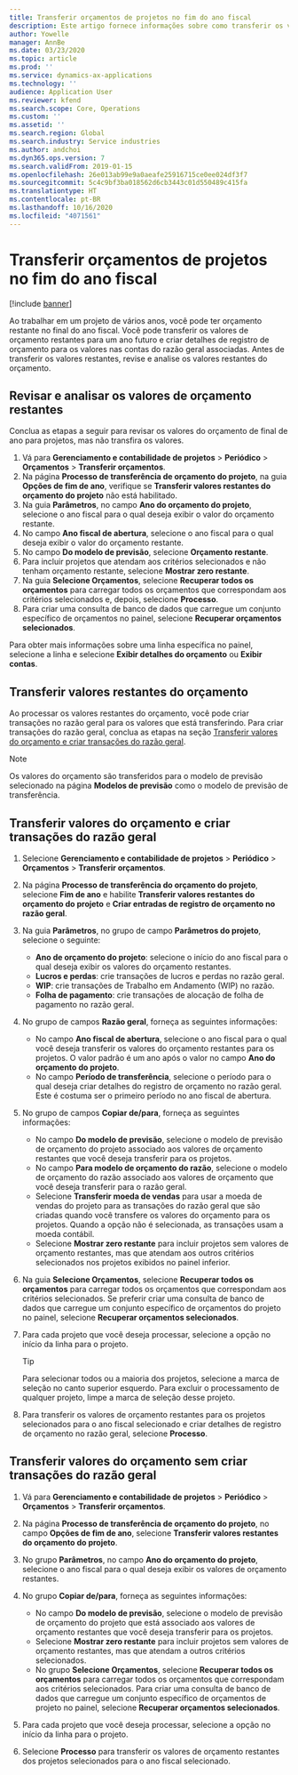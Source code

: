 ```yaml
---
title: Transferir orçamentos de projetos no fim do ano fiscal
description: Este artigo fornece informações sobre como transferir os valores de orçamento restantes para os anos futuros e criar detalhes do registro de orçamento.
author: Yowelle
manager: AnnBe
ms.date: 03/23/2020
ms.topic: article
ms.prod: ''
ms.service: dynamics-ax-applications
ms.technology: ''
audience: Application User
ms.reviewer: kfend
ms.search.scope: Core, Operations
ms.custom: ''
ms.assetid: ''
ms.search.region: Global
ms.search.industry: Service industries
ms.author: andchoi
ms.dyn365.ops.version: 7
ms.search.validFrom: 2019-01-15
ms.openlocfilehash: 26e013ab99e9a0aeafe25916715ce0ee024df3f7
ms.sourcegitcommit: 5c4c9bf3ba018562d6cb3443c01d550489c415fa
ms.translationtype: HT
ms.contentlocale: pt-BR
ms.lasthandoff: 10/16/2020
ms.locfileid: "4071561"
---
```

# <a name="transfer-project-budgets-at-fiscal-year-end"></a>Transferir orçamentos de projetos no fim do ano fiscal

[!include [banner](../includes/banner.md)]

Ao trabalhar em um projeto de vários anos, você pode ter orçamento restante no final do ano fiscal. Você pode transferir os valores de orçamento restantes para um ano futuro e criar detalhes de registro de orçamento para os valores nas contas do razão geral associadas. Antes de transferir os valores restantes, revise e analise os valores restantes do orçamento.

## <a name="review-and-analyze-remaining-budget-amounts"></a>Revisar e analisar os valores de orçamento restantes

Conclua as etapas a seguir para revisar os valores do orçamento de final de ano para projetos, mas não transfira os valores.

1. Vá para **Gerenciamento e contabilidade de projetos** > **Periódico** > **Orçamentos** > **Transferir orçamentos**. 
2. Na página **Processo de transferência de orçamento do projeto**, na guia **Opções de fim de ano**, verifique se **Transferir valores restantes do orçamento do projeto** não está habilitado.
3. Na guia **Parâmetros**, no campo **Ano do orçamento do projeto**, selecione o ano fiscal para o qual deseja exibir o valor do orçamento restante. 
4. No campo **Ano fiscal de abertura**, selecione o ano fiscal para o qual deseja exibir o valor do orçamento restante. 
5. No campo **Do modelo de previsão**, selecione **Orçamento restante**. 
6. Para incluir projetos que atendam aos critérios selecionados e não tenham orçamento restante, selecione **Mostrar zero restante**.  
7. Na guia **Selecione Orçamentos**, selecione **Recuperar todos os orçamentos** para carregar todos os orçamentos que correspondam aos critérios selecionados e, depois, selecione **Processo**. 
8. Para criar uma consulta de banco de dados que carregue um conjunto específico de orçamentos no painel, selecione **Recuperar orçamentos selecionados**.

Para obter mais informações sobre uma linha específica no painel, selecione a linha e selecione **Exibir detalhes do orçamento** ou **Exibir contas**.

## <a name="carry-forward-remaining-budget-amounts"></a>Transferir valores restantes do orçamento 

Ao processar os valores restantes do orçamento, você pode criar transações no razão geral para os valores que está transferindo. Para criar transações do razão geral, conclua as etapas na seção [Transferir valores do orçamento e criar transações do razão geral](#carry-forward). 

> [!NOTE]
> Os valores do orçamento são transferidos para o modelo de previsão selecionado na página **Modelos de previsão** como o modelo de previsão de transferência.  

## <a name="carry-forward-budget-amounts-and-create-general-ledger-transactions"></a><a name="carry-forward"></a>Transferir valores do orçamento e criar transações do razão geral

1.  Selecione **Gerenciamento e contabilidade de projetos** > **Periódico** > **Orçamentos** > **Transferir orçamentos**. 
2. Na página **Processo de transferência do orçamento do projeto**, selecione **Fim de ano** e habilite **Transferir valores restantes do orçamento do projeto** e **Criar entradas de registro de orçamento no razão geral**. 
3. Na guia **Parâmetros**, no grupo de campo **Parâmetros do projeto**, selecione o seguinte:

   - **Ano de orçamento do projeto**: selecione o início do ano fiscal para o qual deseja exibir os valores do orçamento restantes. 
   - **Lucros e perdas**: crie transações de lucros e perdas no razão geral. 
   -  **WIP**: crie transações de Trabalho em Andamento (WIP) no razão.
   -  **Folha de pagamento**: crie transações de alocação de folha de pagamento no razão geral. 

5. No grupo de campos **Razão geral**, forneça as seguintes informações: 

   - No campo **Ano fiscal de abertura**, selecione o ano fiscal para o qual você deseja transferir os valores do orçamento restantes para os projetos. O valor padrão é um ano após o valor no campo **Ano do orçamento do projeto**.
   -  No campo **Período de transferência**, selecione o período para o qual deseja criar detalhes do registro de orçamento no razão geral. Este é costuma ser o primeiro período no ano fiscal de abertura.

6. No grupo de campos **Copiar de/para**, forneça as seguintes informações:

   - No campo **Do modelo de previsão**, selecione o modelo de previsão de orçamento do projeto associado aos valores de orçamento restantes que você deseja transferir para os projetos. 
   - No campo **Para modelo de orçamento do razão**, selecione o modelo de orçamento do razão associado aos valores de orçamento que você deseja transferir para o razão geral. 
   -  Selecione **Transferir moeda de vendas** para usar a moeda de vendas do projeto para as transações do razão geral que são criadas quando você transfere os valores do orçamento para os projetos. Quando a opção não é selecionada, as transações usam a moeda contábil. 
   -  Selecione **Mostrar zero restante** para incluir projetos sem valores de orçamento restantes, mas que atendam aos outros critérios selecionados nos projetos exibidos no painel inferior.

7. Na guia **Selecione Orçamentos**, selecione **Recuperar todos os orçamentos** para carregar todos os orçamentos que correspondam aos critérios selecionados. Se preferir criar uma consulta de banco de dados que carregue um conjunto específico de orçamentos do projeto no painel, selecione **Recuperar orçamentos selecionados**.
8. Para cada projeto que você deseja processar, selecione a opção no início da linha para o projeto.

    > [!TIP]
    > Para selecionar todos ou a maioria dos projetos, selecione a marca de seleção no canto superior esquerdo. Para excluir o processamento de qualquer projeto, limpe a marca de seleção desse projeto.

9. Para transferir os valores de orçamento restantes para os projetos selecionados para o ano fiscal selecionado e criar detalhes de registro de orçamento no razão geral, selecione **Processo**.

## <a name="carry-forward-budget-amounts-without-creating-general-ledger-transactions"></a>Transferir valores do orçamento sem criar transações do razão geral

1. Vá para **Gerenciamento e contabilidade de projetos** > **Periódico** > **Orçamentos** > **Transferir orçamentos**.
2. Na página **Processo de transferência de orçamento do projeto**, no campo **Opções de fim de ano**, selecione **Transferir valores restantes do orçamento do projeto**.
3. No grupo **Parâmetros**, no campo **Ano do orçamento do projeto**, selecione o ano fiscal para o qual deseja exibir os valores de orçamento restantes.
4. No grupo **Copiar de/para**, forneça as seguintes informações:

   - No campo **Do modelo de previsão**, selecione o modelo de previsão de orçamento do projeto que está associado aos valores de orçamento restantes que você deseja transferir para os projetos. 
   - Selecione **Mostrar zero restante** para incluir projetos sem valores de orçamento restantes, mas que atendam a outros critérios selecionados.
   - No grupo **Selecione Orçamentos**, selecione **Recuperar todos os orçamentos** para carregar todos os orçamentos que correspondam aos critérios selecionados. Para criar uma consulta de banco de dados que carregue um conjunto específico de orçamentos de projeto no painel, selecione **Recuperar orçamentos selecionados**.

5. Para cada projeto que você deseja processar, selecione a opção no início da linha para o projeto. 
6. Selecione **Processo** para transferir os valores de orçamento restantes dos projetos selecionados para o ano fiscal selecionado.

